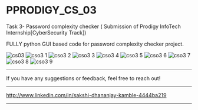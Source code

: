
# PPRODIGY_CS_03
Task 3- Password complexity checker ( Submission of Prodigy InfoTech Internship[CyberSecurity Track])

FULLY python GUI based code for password complexity checker project.

![cs03](https://github.com/user-attachments/assets/efd0bf8f-1213-4a1b-9f0e-1c059f8c3e68)
![cso3 1](https://github.com/user-attachments/assets/4985aad4-9252-4a48-b6d9-9cbd75aa24f2)
![cso3 2](https://github.com/user-attachments/assets/fbead1cd-d118-4fd0-ada2-8db20e454d12)
![cso3 3](https://github.com/user-attachments/assets/ace4e63c-0464-481e-807a-088c31a1da23)
![cso3 4](https://github.com/user-attachments/assets/96b2723c-54d6-4205-bd9a-74824543ee7f)
![cso3 5](https://github.com/user-attachments/assets/6ba4d81e-6c77-4325-9ac5-819f40ee7501)
![cso3 6](https://github.com/user-attachments/assets/041c453a-3be1-44b1-8ffa-29ac24e8ccb0)
![cso3 7](https://github.com/user-attachments/assets/a3e7d382-0786-407e-bd3f-523acd082242)
![cso3 8](https://github.com/user-attachments/assets/25412e75-e66a-402c-b371-f2da5150adca)
![cso3 9](https://github.com/user-attachments/assets/2e937990-66af-49e5-8933-1f614a1904fa)


---

If you have any suggestions or feedback, feel free to reach out!  

---

http://www.linkedin.com/in/sakshi-dhananjay-kamble-4444ba219

---
